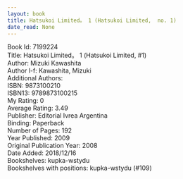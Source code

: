 ```yaml
---
layout: book
title: Hatsukoi Limited。 1 (Hatsukoi Limited,  no. 1)
date_read: None
---
```


Book Id: 7199224<br />
Title: Hatsukoi Limited。 1 (Hatsukoi Limited, #1)<br />
Author: Mizuki Kawashita<br />
Author l-f: Kawashita, Mizuki<br />
Additional Authors: <br />
ISBN: 9873100210<br />
ISBN13: 9789873100215<br />
My Rating: 0<br />
Average Rating: 3.49<br />
Publisher: Editorial Ivrea Argentina<br />
Binding: Paperback<br />
Number of Pages: 192<br />
Year Published: 2009<br />
Original Publication Year: 2008<br />
Date Added: 2018/12/16<br />
Bookshelves: kupka-wstydu<br />
Bookshelves with positions: kupka-wstydu (#109)<br />


